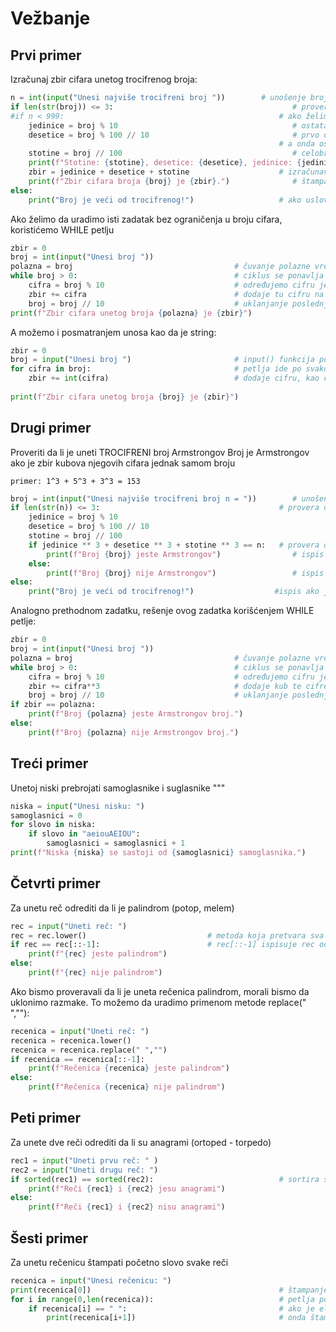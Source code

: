 # Vežbanje
## Prvi primer
Izračunaj zbir cifara unetog trocifrenog broja:

```python
n = int(input("Unesi najviše trocifreni broj "))        # unošenje broja sa tastature i pretvaranje unete vrednosti u celobrojnu - int
if len(str(broj)) <= 3:                                        # provera da li broj ima tri cifre ili manje - pretvaramo u str jer len() ne može nad int
#if n < 999:                                                # ako želimo da izbegnemo len()  
    jedinice = broj % 10                                       # ostatak pri deljenju unetog broja sa 10 je cifra jedinica, npr 123 % 10 = 12 (ostatak je 3)
    desetice = broj % 100 // 10                                # prvo odredimo ostatak pri deljenju unetog broja brojem 100 (123 % 100 = 23) ž
                                                            # a onda ostatak celobrojno podelimo sa 10 (23 // 10 = 2 (ostatak 3)) - dobijemo cifru desetica
    stotine = broj // 100                                      # celobrojno deljenje unetog broja sa 100 je cifra stotina, npr 123 // 100 = 1 (ostatak je 23)
    print(f"Stotine: {stotine}, desetice: {desetice}, jedinice: {jedinice}")  # štampanje pojedinačnih cifara
    zbir = jedinice + desetice + stotine                    # izračunavanje zbira cifara
    print(f"Zbir cifara broja {broj} je {zbir}.")              # štampanje zbira cifara
else:
    print("Broj je veći od trocifrenog!")                   # ako uslov nije ispunjen da broj ima najviše tri cifre, ispisuje se poruka
```

Ako želimo da uradimo isti zadatak bez ograničenja u broju cifara, koristićemo WHILE petlju

```python
zbir = 0
broj = int(input("Unesi broj "))
polazna = broj                                    # čuvanje polazne vrednosti broja
while broj > 0:                                   # ciklus se ponavlja sve do poslednje cifre broja
    cifra = broj % 10                             # određujemo cifru jedinica broja  primer: 123456 ---> 6
    zbir += cifra                                 # dodaje tu cifru na zbir; isto kao zbir = zbir + cifra
    broj = broj // 10                             # uklanjanje poslednje cifre iz broja  primer:  123456 // 10 = 12345
print(f"Zbir cifara unetog broja {polazna} je {zbir}")

```
A možemo i posmatranjem unosa kao da je string:

```python
zbir = 0
broj = input("Unesi broj ")                       # input() funkcija podrazumeva da je unos tipa string
for cifra in broj:                                # petlja ide po svakom elementu broja
    zbir += int(cifra)                            # dodaje cifru, kao celobrojnu vrednost, na zbir; isto kao zbir = zbir + cifra
    
print(f"Zbir cifara unetog broja {broj} je {zbir}")
```


## Drugi primer
Proveriti da li je uneti TROCIFRENI broj Armstrongov
Broj je Armstrongov ako je zbir kubova njegovih cifara jednak samom broju 
    
    primer: 1^3 + 5^3 + 3^3 = 153

```python
broj = int(input("Unesi najviše trocifreni broj n = "))        # unošenje broja sa tastature
if len(str(n)) <= 3:                                        # provera od koliko se cifara broj sastoji
    jedinice = broj % 10
    desetice = broj % 100 // 10
    stotine = broj // 100
    if jedinice ** 3 + desetice ** 3 + stotine ** 3 == n:   # provera da li je zbir kubova cifara jednak broju
        print(f"Broj {broj} jeste Armstrongov")                # ispis ako je uslov ispunjen   
    else:
        print(f"Broj {broj} nije Armstrongov")                 # ispis ako uslov nije ispunjen
else:
    print("Broj je veći od trocifrenog!")                  #ispis ako je unet broj veći od trocifrenog
```

Analogno prethodnom zadatku, rešenje ovog zadatka korišćenjem WHILE petlje:

```python
zbir = 0
broj = int(input("Unesi broj "))
polazna = broj                                    # čuvanje polazne vrednosti broja                                          
while broj > 0:                                   # ciklus se ponavlja sve do poslednje cifre broja
    cifra = broj % 10                             # određujemo cifru jedinica broja  primer: 123456 ---> 6
    zbir += cifra**3                              # dodaje kub te cifre na zbir; isto kao zbir = zbir + cifra ** 3
    broj = broj // 10                             # uklanjanje poslednje cifre iz broja  primer:  123456 // 10 = 12345
if zbir == polazna:
    print(f"Broj {polazna} jeste Armstrongov broj.")
else:
    print(f"Broj {polazna} nije Armstrongov broj.")

```

## Treći primer
Unetoj niski prebrojati samoglasnike i suglasnike """

```python
niska = input("Unesi nisku: ")
samoglasnici = 0
for slovo in niska:
    if slovo in "aeiouAEIOU":
        samoglasnici = samoglasnici + 1
print(f"Niska {niska} se sastoji od {samoglasnici} samoglasnika.")
```


## Četvrti primer
Za unetu reč odrediti da li je palindrom (potop, melem)

```python
rec = input("Uneti reč: ")
rec = rec.lower()                           # metoda koja pretvara sva slova niske u mala; pogledajte više na: https://www.w3schools.com/python/python_strings_methods.asp
if rec == rec[::-1]:                        # rec[::-1] ispisuje rec od prvog do poslednjeg slova korakom -1, odnosno u nazad 
    print(f"{rec} jeste palindrom")
else:
    print(f"{rec} nije palindrom")
```

Ako bismo proveravali da li je uneta rečenica palindrom, morali bismo da uklonimo razmake. To možemo da uradimo primenom metode replace(" ",""):

```python
recenica = input("Uneti reč: ")
recenica = recenica.lower()
recenica = recenica.replace(" ","")                          
if recenica == recenica[::-1]:                        
    print(f"Rečenica {recenica} jeste palindrom")
else:
    print(f"Rečenica {recenica} nije palindrom")
```


## Peti primer
Za unete dve reči odrediti da li su anagrami (ortoped - torpedo)



```python
rec1 = input("Uneti prvu reč: " )
rec2 = input("Uneti drugu reč: ")
if sorted(rec1) == sorted(rec2):                            # sortira slova unutar reči po abecednom redu i proverava da li su tako sortirane reči jednake, što znači da su anagrami
    print(f"Reči {rec1} i {rec2} jesu anagrami")
else:
    print(f"Reči {rec1} i {rec2} nisu anagrami")
```

## Šesti primer
Za unetu rečenicu štampati početno slovo svake reči

```python
recenica = input("Unesi rečenicu: ")
print(recenica[0])                                          # štampanje prvog slova rečenice
for i in range(0,len(recenica)):                            # petlja po indeksima rečenice
    if recenica[i] == " ":                                  # ako je element rečenice sa indeksom "i" jednak razmaku                                 
        print(recenica[i+1])                                # onda štampati sledeći karakter [i+1], jer prvo slovo reči obavezno sledi iza razmaka
```
